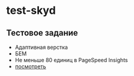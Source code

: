 # test-skyd
## Тестовое задание
* Адаптивная верстка
* БЕМ
* Не меньше 80 единиц в PageSpeed Insights
* [посмотреть](https://smaginalexander.github.io/test-skyd/)
